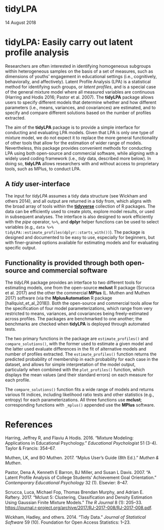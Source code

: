 tidyLPA
================
14 August 2018

tidyLPA: Easily carry out latent profile analysis
=================================================

Researchers are often interested in identifying homogeneous subgroups within heterogeneous samples on the basis of a set of measures, such as dimensions of youths' engagement in educational settings (i.e., cognitively, behaviorally, and affectively). Latent Profile Analysis (LPA) is a statistical method for identifying such groups, or *latent profiles*, and is a special case of the general mixture model where all measured variables are continuous (Harring and Hodis 2016; Pastor et al. 2007). The **tidyLPA** package allows users to specify different models that determine whether and how different parameters (i.e., means, variances, and covariances) are estimated, and to specify and compare different solutions based on the number of profiles extracted.

The aim of the **tidyLPA** package is to provide a simple interface for conducting and evaluating LPA models. Given that LPA is only one type of mixture model, we do not expect it to replace the more general functionality of other tools that allow for the estimation of wider range of models. Nevertheless, this package provides convenient methods for conducting LPA using both open-source and commercial software, while aligning with a widely used coding framework (i.e., *tidy* data, described more below). In doing so, **tidyLPA** allows researchers with and without access to proprietary tools, such as MPlus, to conduct LPA.

A *tidy* user-interface
-----------------------

The input for *tidyLPA* assumes a tidy data structure (see Wickham and others 2014), and all output are returned in a tidy from, which aligns with the broad array of tools within the [**tidyverse**](https://www.tidyverse.org/) collection of R packages. The data can be efficiently used to create plots, explore model results, or used in subsequent analyses. The interface is also designed to work efficiently with the *pipe* operator, `%>%`, and **dplyr** helper functions can be used to select variables (e.g., `data %>% tidyLPA::estimate_profiles(dplyr::starts_with())`). The package is designed and documented to be easy to use, especially for beginners, but with finer-grained options available for estimating models and for evaluating specific output.

Functionality is provided through both open-source and commercial software
--------------------------------------------------------------------------

The *tidyLPA* package provides an interface to two different tools for estimating models, one from the open-source **mclust** R package (Scrucca et al. 2017) and the other the commercial **MPlus** (L. Muthen and Muthen 2017) software (via the **MplusAutomation** R package \[hallquist\_et\_al\_2018\]). Both the open-source and commercial tools allow for the specification of four model parameterizations, which range from very restricted to means, variances, and covariances being freely-estimated across profiles. The packages are benchmarked to one another; the benchmarks are checked when **tidyLPA** is deployed through automated tests.

The two primary functions in the package are `estimate_profiles()` and `compare_solutions()`, with the former used to estimate a given model and the latter used evaluate differences in the fit of alternative models and number of profiles extracted. The `estimate_profiles()` function returns the predicted probability of membership in each probability for each case in the dataset, and allows for simple interpretation of the model output, particularly when combined with the `plot_profiles()` function, which displays the mean values (and their standard errors) on each measure for each profile.

The `compare_solutions()` function fits a wide range of models and returns various fit indices, including likelihood ratio tests and other statistics (e.g., entropy) for each parameterizations. All three functions use **mclust**; corresponding functions with `_mplus()` appended use the **MPlus** software.

References
==========

Harring, Jeffrey R, and Flaviu A Hodis. 2016. “Mixture Modeling: Applications in Educational Psychology.” *Educational Psychologist* 51 (3-4). Taylor & Francis: 354–67.

Muthen, LK, and BO Muthen. 2017. “Mplus User’s Guide (8th Ed.).” *Muthen & Muthen*.

Pastor, Dena A, Kenneth E Barron, BJ Miller, and Susan L Davis. 2007. “A Latent Profile Analysis of College Students’ Achievement Goal Orientation.” *Contemporary Educational Psychology* 32 (1). Elsevier: 8–47.

Scrucca, Luca, Michael Fop, Thomas Brendan Murphy, and Adrian E. Raftery. 2017. “Mclust 5: Clustering, Classification and Density Estimation Using Gaussian Finite Mixture Models.” *The R Journal* 8 (1): 205–33. <https://journal.r-project.org/archive/2017/RJ-2017-008/RJ-2017-008.pdf>.

Wickham, Hadley, and others. 2014. “Tidy Data.” *Journal of Statistical Software* 59 (10). Foundation for Open Access Statistics: 1–23.
